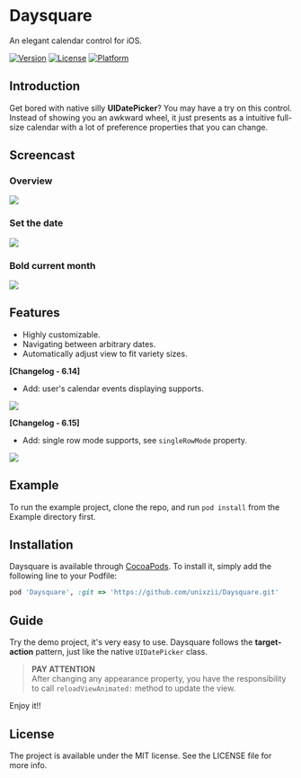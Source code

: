 # Daysquare

An elegant calendar control for iOS.

[![Version](https://img.shields.io/cocoapods/v/Daysquare.svg?style=flat)](http://cocoapods.org/pods/Daysquare)
[![License](https://img.shields.io/cocoapods/l/Daysquare.svg?style=flat)](http://cocoapods.org/pods/Daysquare)
[![Platform](https://img.shields.io/cocoapods/p/Daysquare.svg?style=flat)](http://cocoapods.org/pods/Daysquare)


## Introduction

Get bored with native silly **UIDatePicker**? You may have a try on this control. Instead of showing you an awkward wheel, it just presents as a intuitive full-size calendar with a lot of preference properties that you can change.

## Screencast
### Overview
![](https://github.com/unixzii/Daysquare/raw/master/Images/overview.gif)

### Set the date
![](https://github.com/unixzii/Daysquare/raw/master/Images/setting.gif)

### Bold current month
![](https://github.com/unixzii/Daysquare/raw/master/Images/bold.gif)

## Features
* Highly customizable.
* Navigating between arbitrary dates.
* Automatically adjust view to fit variety sizes.

**[Changelog - 6.14]**
* Add: user's calendar events displaying supports.

![](https://github.com/unixzii/Daysquare/raw/master/Images/event.gif)

**[Changelog - 6.15]**
* Add: single row mode supports, see `singleRowMode` property.

![](https://github.com/unixzii/Daysquare/raw/master/Images/singlerow.gif)

## Example
To run the example project, clone the repo, and run `pod install` from the Example directory first.

## Installation
Daysquare is available through [CocoaPods](http://cocoapods.org). To install
it, simply add the following line to your Podfile:

```ruby
pod 'Daysquare', :git => 'https://github.com/unixzii/Daysquare.git'
```

## Guide
Try the demo project, it's very easy to use. Daysquare follows the **target-action** pattern, just like the native `UIDatePicker` class.

> **PAY ATTENTION**
> <br>
> After changing any appearance property, you have the responsibility to call `reloadViewAnimated:` method to update the view.

Enjoy it!!

## License
The project is available under the MIT license. See the LICENSE file for more info.

